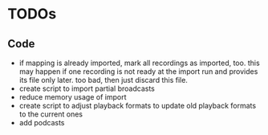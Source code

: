 # TODOs

## Code

* if mapping is already imported, mark all recordings as imported, too. this may happen if one recording is not ready at the import run and provides its file only later. too bad, then just discard this file.
* create script to import partial broadcasts
* reduce memory usage of import
* create script to adjust playback formats to update old playback formats to the current ones
* add podcasts
